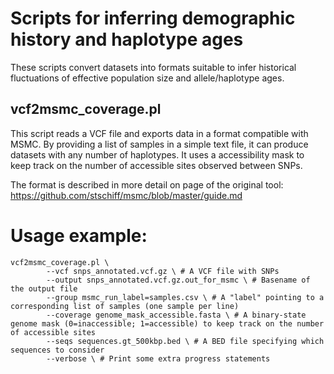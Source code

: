 # Scripts for inferring demographic history and haplotype ages

These scripts convert datasets into formats suitable to infer historical fluctuations of effective population size and allele/haplotype ages.

## vcf2msmc_coverage.pl

This script reads a VCF file and exports data in a format compatible with MSMC. By providing a list of samples in a simple text file, it can produce datasets with any number of haplotypes. It uses a accessibility mask to keep track on the number of accessible sites observed between SNPs.

The format is described in more detail on page of the original tool:
https://github.com/stschiff/msmc/blob/master/guide.md

# Usage example:

    vcf2msmc_coverage.pl \
            --vcf snps_annotated.vcf.gz \ # A VCF file with SNPs
            --output snps_annotated.vcf.gz.out_for_msmc \ # Basename of the output file
            --group msmc_run_label=samples.csv \ # A "label" pointing to a corresponding list of samples (one sample per line)
            --coverage genome_mask_accessible.fasta \ # A binary-state genome mask (0=inaccessible; 1=accessible) to keep track on the number of accessible sites
            --seqs sequences.gt_500kbp.bed \ # A BED file specifying which sequences to consider
            --verbose \ # Print some extra progress statements
          
 
